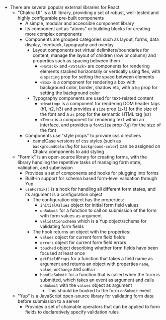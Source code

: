 - There are several popular external libraries for React
  - "Chakra UI" is a UI library, providing a set of robust, well-tested and highly configurable pre-built components
    - A simple, modular and accessible component library
    - Its component act as "atoms" or building blocks for creating more complex components
    - Components are grouped categories such as layout, forms, data display, feedback, typography and overlay
      - Layout components set virtual delimiters/boundaries for content, manage the layout of children (row or column) and properties such as spacing between them
        - `<HStack>` and `<VStack>` are components for rendering elements stacked horizontally or vertically using flex, with a `spacing` prop for setting the space between elements
        - `<Box>` is a component for rendering a box with background color, border, shadow etc, with a `bg` prop for setting the background color
      - Typography components are used for text-related content
        - `<Heading>` is a component for rendering DOM header tags (h1, h2, h3) and provides a `size` prop (`2xl`) for the size of the font and a `as` prop for the semantic HTML tag (`h2`)
        - `<Text>` is a component for rendering text within an interface, and provides a `fontSize` prop (`lg`) for the size of the font
    - Components use "style props" to provide css directives
      - camelCase versions of css styles (such as `backgroundColor`/`bg` for `background-color`) can be assigned on Chakra components to add styling
  - "Formik" is an open-source library for creating forms, with the library handling the repetitive tasks of managing form state, validation, and submission
    - Provides a set of components and hooks for plugging into forms
    - Built-in support for schema based form-level validation through Yup
    - `useFormik()` is a hook for handling all different form states, and its argument is a configuration object
      - The configuration object has the properties:
        - `initialValues` object for initial form field values
        - `onSubmit` for a function to call on submission of the form with form values as argument
        - `validationSchema` which is a Yup object/schema for validating form fields
      - The hook returns an object with the properties:
        - `values` object for current form field fields
        - `errors` object for current form field errors
        - `touched` object describing whether form fields have been focused at least once
        - `getFieldProps` for a function that takes a field name as argument and returns an object with properties `name`, `value`, `onChange` and `onBlur`
        - `handleSubmit` for a function that is called when the form is submitted, which takes an event as argument and calls `onSubmit` with the `values` object as argument
          - This should be hooked to the form `onSubmit` event
  - "Yup" is a JavaScript open-source library for validating form data before submission to a server
    - Provides a set of chainable operators that can be applied to form fields to declaratively specify validation rules